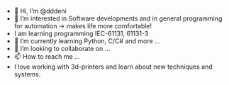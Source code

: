 - 👋 Hi, I’m @dddeni
- 👀 I’m interested in Software developments and in general programming for automation -> makes life more comfortable!
- I am learning programming IEC-61131, 61131-3
- 🌱 I’m currently learning Python, C/C# and more ... 
- 💞️ I’m looking to collaborate on ...
- 📫 How to reach me ...
- I love working with 3d-printers and learn about new techniques and systems.

<!---
dddeni/dddeni is a ✨ special ✨ repository because its `README.md` (this file) appears on your GitHub profile.
You can click the Preview link to take a look at your changes.
--->

